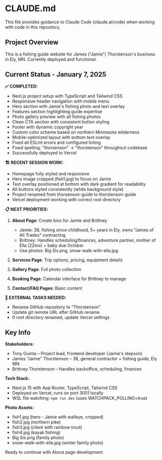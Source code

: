 # CLAUDE.md

This file provides guidance to Claude Code (claude.ai/code) when working with code in this repository.

## Project Overview

This is a fishing guide website for James ("Jamie") Thorstenson's business in Ely, MN. Currently deployed and functional.

## Current Status - January 7, 2025

**✅ COMPLETED:**
- Next.js project setup with TypeScript and Tailwind CSS
- Responsive header navigation with mobile menu
- Hero section with Jamie's fishing photo and text overlay
- Features section highlighting guide expertise
- Photo gallery preview with all fishing photos
- Clean CTA section with consistent button styling
- Footer with dynamic copyright year
- Custom color scheme based on northern Minnesota wilderness
- Mobile-optimized layout with bottom text overlay
- Fixed all ESLint errors and configured linting
- Fixed spelling: "thorsenson" → "thorstenson" throughout codebase
- Successfully deployed to Vercel

**🏗️ RECENT SESSION WORK:**
- Homepage fully styled and responsive
- Hero image cropped (fish1.jpg) to focus on Jamie
- Text overlay positioned at bottom with dark gradient for readability
- All buttons styled consistently (white background style)
- Project renamed from thorsenson-guide to thorstenson-guide
- Vercel deployment working with correct root directory

**📋 NEXT PRIORITIES:**
1. **About Page**: Create bios for Jamie and Brittney
   - Jamie: 38, fishing since childhood, 5+ years in Ely, owns "James of All Trades" contracting
   - Brittney: Handles scheduling/finances, adventure partner, mother of Ella (22mo) + baby due October
   - Use photos: Big Sis.png, snow-walk-with-ella.jpg

2. **Services Page**: Trip options, pricing, equipment details

3. **Gallery Page**: Full photo collection

4. **Booking Page**: Calendar interface for Brittney to manage

5. **Contact/FAQ Pages**: Basic content

**🔧 EXTERNAL TASKS NEEDED:**
- Rename GitHub repository to "Thorstenson" 
- Update git remote URL after GitHub rename
- If root directory renamed, update Vercel settings

## Key Info

**Stakeholders:**
- Tony Guinta – Project lead, frontend developer (Jamie's stepson)
- James "Jamie" Thorstenson – 38, general contractor + fishing guide, Ely MN
- Brittney Thorstenson – Handles backoffice, scheduling, finances

**Tech Stack:**
- Next.js 15 with App Router, TypeScript, Tailwind CSS
- Deployed on Vercel, runs on port 3001 locally
- WSL file watching: `npm run dev` (uses WATCHPACK_POLLING=true)

**Photo Assets:**
- fish1.jpg (hero - Jamie with walleye, cropped)
- fish2.jpg (northern pike)
- fish3.jpg (client with rainbow trout) 
- fish4.jpg (kayak fishing)
- Big Sis.png (family photo)
- snow-walk-with-ella.jpg (winter family photo)

Ready to continue with About page development.